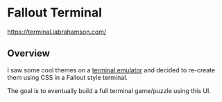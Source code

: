 # Fallout Terminal

https://terminal.iabrahamson.com/

## Overview

I saw some cool themes on a [terminal emulator](https://github.com/Swordfish90/cool-retro-term) and decided to re-create them using CSS in a Fallout style terminal.

The goal is to eventually build a full terminal game/puzzle using this UI.
